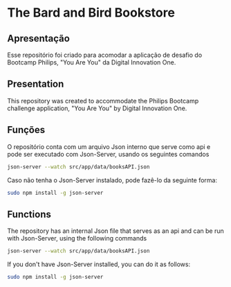 # The Bard and Bird Bookstore

## Apresentação

Esse repositório foi criado para acomodar a aplicação de desafio do Bootcamp Philips, "You Are You" da Digital Innovation One.

## Presentation

This repository was created to accommodate the Philips Bootcamp challenge application, "You Are You" by Digital Innovation One.

## Funções

O repositório conta com um arquivo Json interno que serve como api e pode ser executado com Json-Server, usando os seguintes comandos

```sh
json-server --watch src/app/data/booksAPI.json   
```

Caso não tenha o Json-Server instalado, pode fazê-lo da seguinte forma:

```sh
sudo npm install -g json-server
```

## Functions 

The repository has an internal Json file that serves as an api and can be run with Json-Server, using the following commands

```sh
json-server --watch src/app/data/booksAPI.json   
```

If you don't have Json-Server installed, you can do it as follows:

```sh
sudo npm install -g json-server
```